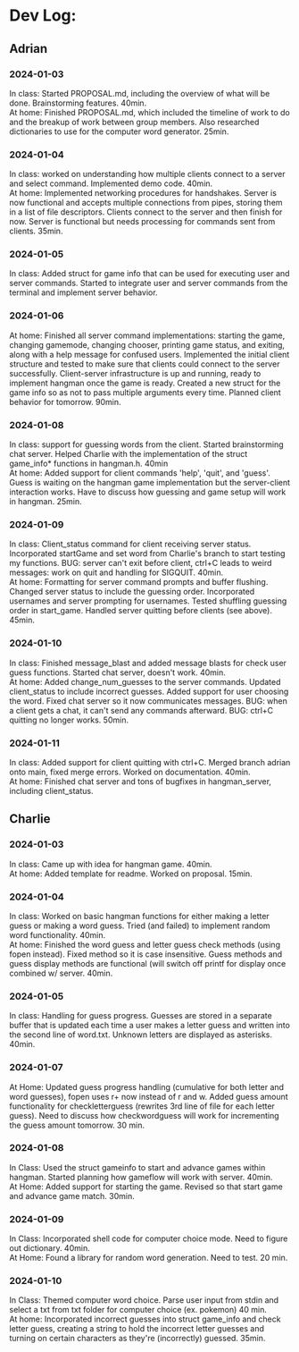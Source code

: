 # Dev Log:

## Adrian

### 2024-01-03
In class: Started PROPOSAL.md, including the overview of what will be done. Brainstorming features. 40min.\
At home: Finished PROPOSAL.md, which included the timeline of work to do and the breakup of work between group members. Also researched dictionaries to use for the computer word generator. 25min.

### 2024-01-04
In class: worked on understanding how multiple clients connect to a server and select command. Implemented demo code. 40min.\
At home: Implemented networking procedures for handshakes. Server is now functional and accepts multiple connections from pipes, storing them in a list of file descriptors. Clients connect to the server and then finish for now. Server is functional but needs processing for commands sent from clients. 35min.

### 2024-01-05
In class: Added struct for game info that can be used for executing user and server commands. Started to integrate user and server commands from the terminal and implement server behavior.

### 2024-01-06
At home: Finished all server command implementations: starting the game, changing gamemode, changing chooser, printing game status, and exiting, along with a help message for confused users. Implemented the initial client structure and tested to make sure that clients could connect to the server successfully. Client-server infrastructure is up and running, ready to implement hangman once the game is ready. Created a new struct for the game info so as not to pass multiple arguments every time. Planned client behavior for tomorrow. 90min.

### 2024-01-08
In class: support for guessing words from the client. Started brainstorming chat server. Helped Charlie with the implementation of the struct game_info* functions in hangman.h. 40min\
At home: Added support for client commands 'help', 'quit', and 'guess'. Guess is waiting on the hangman game implementation but the server-client interaction works. Have to discuss how guessing and game setup will work in hangman. 25min.

### 2024-01-09
In class: Client_status command for client receiving server status. Incorporated startGame and set word from Charlie's branch to start testing my functions. BUG: server can't exit before client, ctrl+C leads to weird messages: work on quit and handling for SIGQUIT. 40min.\
At home: Formatting for server command prompts and buffer flushing. Changed server status to include the guessing order. Incorporated usernames and server prompting for usernames. Tested shuffling guessing order in start_game. Handled server quitting before clients (see above). 45min.

### 2024-01-10
In class: Finished message_blast and added message blasts for check user guess functions. Started chat server, doesn't work. 40min.\
At home: Added change_num_guesses to the server commands. Updated client_status to include incorrect guesses. Added support for user choosing the word. Fixed chat server so it now communicates messages. BUG: when a client gets a chat, it can't send any commands afterward. BUG: ctrl+C quitting no longer works. 50min.

### 2024-01-11
In class: Added support for client quitting with ctrl+C. Merged branch adrian onto main, fixed merge errors. Worked on documentation. 40min.\
At home: Finished chat server and tons of bugfixes in hangman_server, including client_status.

## Charlie


### 2024-01-03 
In class: Came up with idea for hangman game. 40min.\
At home: Added template for readme. Worked on proposal. 15min.

### 2024-01-04 
In class: Worked on basic hangman functions for either making a letter guess or making a word guess. Tried (and failed) to implement random word functionality. 40min. \
At home: Finished the word guess and letter guess check methods (using fopen instead). Fixed method so it is case insensitive. Guess methods and guess display methods are functional (will switch off printf for display once combined w/ server. 40min. 

### 2024-01-05
In class: Handling for guess progress. Guesses are stored in a separate buffer that is updated each time a user makes a letter guess and written into the second line of word.txt. Unknown letters are displayed as asterisks. 40min.

### 2024-01-07
At Home: Updated guess progress handling (cumulative for both letter and word guesses), fopen uses r+ now instead of r and w. Added guess amount functionality for checkletterguess (rewrites 3rd line of file for each letter guess). Need to discuss how checkwordguess will work for incrementing the guess amount tomorrow. 30 min.

### 2024-01-08
In Class: Used the struct gameinfo to start and advance games within hangman. Started planning how gameflow will work with server. 40min.\
At Home: Added support for starting the game. Revised so that start game and advance game match. 30min.

### 2024-01-09
In Class: Incorporated shell code for computer choice mode. Need to figure out dictionary. 40min.\
At Home: Found a library for random word generation. Need to test. 20 min.


### 2024-01-10
In Class: Themed computer word choice. Parse user input from stdin and select a txt from txt folder for computer choice (ex. pokemon) 40 min.\
At home: Incorporated incorrect guesses into struct game_info and check letter guess, creating a string to hold the incorrect letter guesses and turning on certain characters as they're (incorrectly) guessed. 35min.
